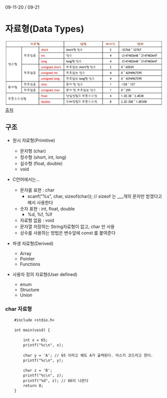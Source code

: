 09-11-20 / 09-21 

# 자료형(Data Types)
![img](imgfiles/DataType1.PNG)
[출처](https://m.blog.naver.com/sharonichoya/220339079484)

## 구조
* 원시 자료형(Primitive)
    * 문자형 (char)
    * 정수형 (short, int, long)
    * 실수형 (float, double)
    * void
    
* C언어에서는...
    * 문자를 표현 : char 
        * scanf("%s", char, sizeof(char)); // sizeof 는 ___개의 문자만 받겠다고 해서 사용한다 
    * 숫자 표현 : int, float, double 
        * %d, %f, %lf
    * 자료형 없음 : void
    * 문자열 저장하는 String자료형이 없고, char 만 사용
    * 상수를 사용하는 방법은 변수앞에 const 를 붙여준다 
    
* 파생 자료형(Derived)
    * Array
    * Pointer
    * Functions
    
* 사용자 정의 자료형(User defined) 
   * enum
   * Structure
   * Union
   
### char 자료형

        #include <stdio.h>
        
        int main(void) {
        
            int x = 65;
            printf("%c\n", x);
        
            char y = 'A'; // 65 이라고 해도 A가 출력된다. 아스키 코드라고 한다. 
            printf("%c\n", y);
        
            char z = 'B';
            printf("%c\n", z);
            printf("%d", z); // 66이 나온다 
            return 0;
        }
   